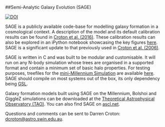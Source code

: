 ##Semi-Analytic Galaxy Evolution (SAGE)

[![DOI](https://zenodo.org/badge/13542/darrencroton/sage.svg)](https://zenodo.org/badge/latestdoi/13542/darrencroton/sage)

SAGE is a publicly available code-base for modelling galaxy formation in a cosmological context. A description of the model and its default calibration results can be found in [Croton et al. (2016)](http://arxiv.org/abs/1601.04709). These calibration results can also be explored in an iPython notebook showcasing the key figures [here](https://github.com/darrencroton/sage/blob/master/output/SAGE_MM.ipynb). SAGE is a significant update to that previously used in [Croton et al. (2006)](http://arxiv.org/abs/astro-ph/0508046).

SAGE is written in C and was built to be modular and customisable. It will run on any N-body simulation whose trees are organised in a supported format and contain a minimum set of basic halo properties. For testing purposes, treefiles for the [mini-Millennium Simulation](http://arxiv.org/abs/astro-ph/0504097) are available [here](https://data-portal.hpc.swin.edu.au/dataset/mini-millennium-simulation). SAGE should compile on most systems out of the box, its only dependency being [GSL](http://www.gnu.org/software/gsl/).

Galaxy formation models built using SAGE on the Millennium, Bolshoi and GiggleZ simulations can be downloaded at the [Theoretical Astrophysical Observatory (TAO)](https://tao.asvo.org.au/). You can also find SAGE on [ascl.net](http://ascl.net/1601.006).

Questions and comments can be sent to Darren Croton: dcroton@astro.swin.edu.au.

